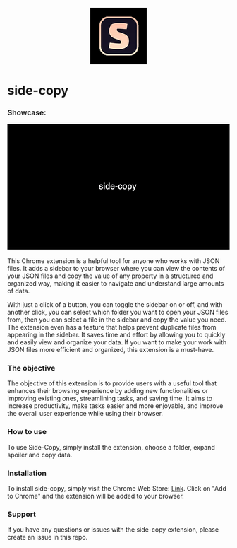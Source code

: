 <p align="center">
  <img src="assets/logo.png" alt="Logo" />
</p>

# side-copy

### Showcase:

![](assets/demo.gif)

This Chrome extension is a helpful tool for anyone who works with JSON files. It adds a sidebar to your browser where you can view the contents of your JSON files and copy the value of any property in a structured and organized way, making it easier to navigate and understand large amounts of data.

With just a click of a button, you can toggle the sidebar on or off, and with another click, you can select which folder you want to open your JSON files from, then you can select a file in the sidebar and copy the value you need. The extension even has a feature that helps prevent duplicate files from appearing in the sidebar. It saves time and effort by allowing you to quickly and easily view and organize your data. If you want to make your work with JSON files more efficient and organized, this extension is a must-have.

### The objective

The objective of this extension is to provide users with a useful tool that enhances their browsing experience by adding new functionalities or improving existing ones, streamlining tasks, and saving time. It aims to increase productivity, make tasks easier and more enjoyable, and improve the overall user experience while using their browser.

### How to use

To use Side-Copy, simply install the extension, choose a folder, expand spoiler and copy data.

### Installation

To install side-copy, simply visit the Chrome Web Store: [Link](https://chrome.google.com/webstore/detail/side-copy/gmljpmflapcgoefdemcdjmmpkhiklhlh). Click on "Add to Chrome" and the extension will be added to your browser.

### Support

If you have any questions or issues with the side-copy extension, please create an issue in this repo.
